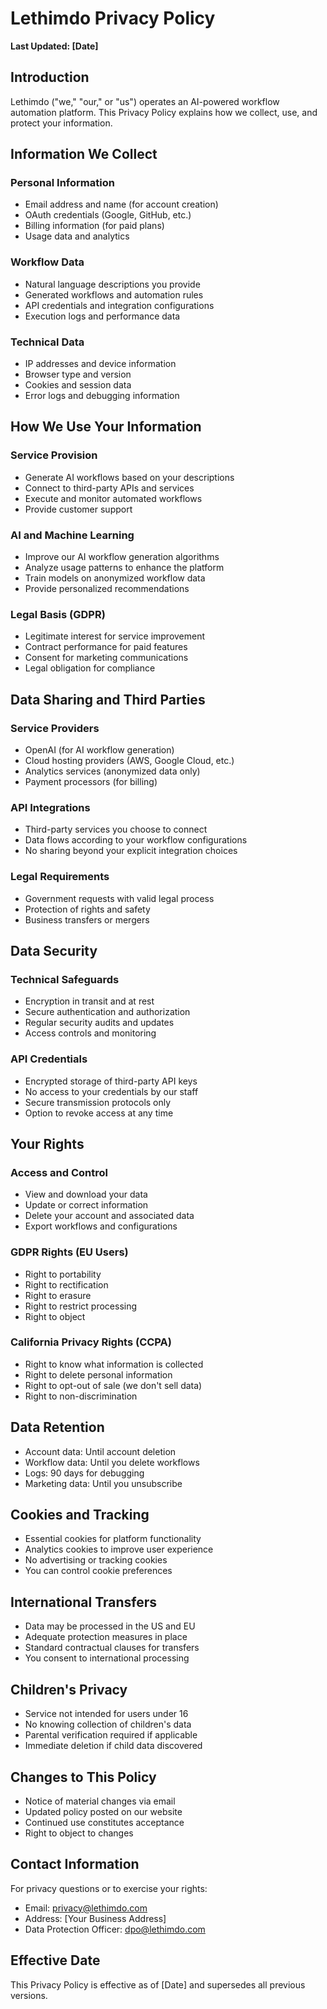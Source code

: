 # Lethimdo Privacy Policy

**Last Updated: [Date]**

## Introduction
Lethimdo ("we," "our," or "us") operates an AI-powered workflow automation platform. This Privacy Policy explains how we collect, use, and protect your information.

## Information We Collect

### Personal Information
- Email address and name (for account creation)
- OAuth credentials (Google, GitHub, etc.)
- Billing information (for paid plans)
- Usage data and analytics

### Workflow Data
- Natural language descriptions you provide
- Generated workflows and automation rules
- API credentials and integration configurations
- Execution logs and performance data

### Technical Data
- IP addresses and device information
- Browser type and version
- Cookies and session data
- Error logs and debugging information

## How We Use Your Information

### Service Provision
- Generate AI workflows based on your descriptions
- Connect to third-party APIs and services
- Execute and monitor automated workflows
- Provide customer support

### AI and Machine Learning
- Improve our AI workflow generation algorithms
- Analyze usage patterns to enhance the platform
- Train models on anonymized workflow data
- Provide personalized recommendations

### Legal Basis (GDPR)
- Legitimate interest for service improvement
- Contract performance for paid features
- Consent for marketing communications
- Legal obligation for compliance

## Data Sharing and Third Parties

### Service Providers
- OpenAI (for AI workflow generation)
- Cloud hosting providers (AWS, Google Cloud, etc.)
- Analytics services (anonymized data only)
- Payment processors (for billing)

### API Integrations
- Third-party services you choose to connect
- Data flows according to your workflow configurations
- No sharing beyond your explicit integration choices

### Legal Requirements
- Government requests with valid legal process
- Protection of rights and safety
- Business transfers or mergers

## Data Security

### Technical Safeguards
- Encryption in transit and at rest
- Secure authentication and authorization
- Regular security audits and updates
- Access controls and monitoring

### API Credentials
- Encrypted storage of third-party API keys
- No access to your credentials by our staff
- Secure transmission protocols only
- Option to revoke access at any time

## Your Rights

### Access and Control
- View and download your data
- Update or correct information
- Delete your account and associated data
- Export workflows and configurations

### GDPR Rights (EU Users)
- Right to portability
- Right to rectification
- Right to erasure
- Right to restrict processing
- Right to object

### California Privacy Rights (CCPA)
- Right to know what information is collected
- Right to delete personal information
- Right to opt-out of sale (we don't sell data)
- Right to non-discrimination

## Data Retention
- Account data: Until account deletion
- Workflow data: Until you delete workflows
- Logs: 90 days for debugging
- Marketing data: Until you unsubscribe

## Cookies and Tracking
- Essential cookies for platform functionality
- Analytics cookies to improve user experience
- No advertising or tracking cookies
- You can control cookie preferences

## International Transfers
- Data may be processed in the US and EU
- Adequate protection measures in place
- Standard contractual clauses for transfers
- You consent to international processing

## Children's Privacy
- Service not intended for users under 16
- No knowing collection of children's data
- Parental verification required if applicable
- Immediate deletion if child data discovered

## Changes to This Policy
- Notice of material changes via email
- Updated policy posted on our website
- Continued use constitutes acceptance
- Right to object to changes

## Contact Information
For privacy questions or to exercise your rights:
- Email: privacy@lethimdo.com
- Address: [Your Business Address]
- Data Protection Officer: dpo@lethimdo.com

## Effective Date
This Privacy Policy is effective as of [Date] and supersedes all previous versions.